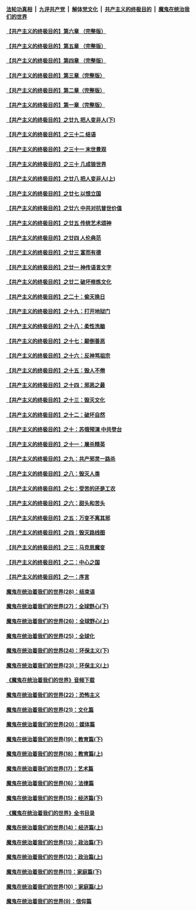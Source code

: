####  [法轮功真相](../../../../basic/blob/master/README.md?t=04070530) &nbsp;|&nbsp; [九评共产党](../../../../9ping.md/blob/master/README.md?t=04070530) &nbsp;|&nbsp; [解体党文化](../../../../jtdwh.md/blob/master/README.md?t=04070530)  &nbsp;|&nbsp; [共产主义的终极目的](../../../../gczydzjmd.md/blob/master/README.md?t=04070530) &nbsp;|&nbsp; [魔鬼在统治我们的世界](../../../../mgztzwmdsj.md/blob/master/README.md?t=04070530) 

#### [【共产主义的终极目的】第六章 （完整版）](../pages/nsc422/n11428913.md?t=04070530) 

#### [【共产主义的终极目的】第五章 （完整版）](../pages/nsc422/n11428912.md?t=04070530) 

#### [【共产主义的终极目的】第四章 （完整版）](../pages/nsc422/n11428907.md?t=04070530) 

#### [【共产主义的终极目的】第三章（完整版）](../pages/nsc422/n11428848.md?t=04070530) 

#### [【共产主义的终极目的】第二章（完整版）](../pages/nsc422/n11428831.md?t=04070530) 

#### [【共产主义的终极目的】第一章（完整版）](../pages/nsc422/n11417651.md?t=04070530) 

#### [【共产主义的终极目的】之廿九 把人变非人(下)](../pages/nsc422/n11344140.md?t=04070530) 

#### [【共产主义的终极目的】之三十二 结语](../pages/nsc422/n11360535.md?t=04070530) 

#### [【共产主义的终极目的】之三十一 末世景观](../pages/nsc422/n11351129.md?t=04070530) 

#### [【共产主义的终极目的】之三十 几成狼世界](../pages/nsc422/n11348280.md?t=04070530) 

#### [【共产主义的终极目的】之廿八 把人变非人(上)](../pages/nsc422/n11340492.md?t=04070530) 

#### [【共产主义的终极目的】之廿七 以恨立国](../pages/nsc422/n11336944.md?t=04070530) 

#### [【共产主义的终极目的】之廿六 中共对抗普世价值](../pages/nsc422/n11324785.md?t=04070530) 

#### [【共产主义的终极目的】之廿五 传统艺术颂神](../pages/nsc422/n11296396.md?t=04070530) 

#### [【共产主义的终极目的】之廿四 人伦典范](../pages/nsc422/n11296397.md?t=04070530) 

#### [【共产主义的终极目的】之廿三 富而有德](../pages/nsc422/n11283598.md?t=04070530) 

#### [【共产主义的终极目的】之廿一 神传语言文字](../pages/nsc422/n11263265.md?t=04070530) 

#### [【共产主义的终极目的】之廿二 破坏修炼文化](../pages/nsc422/n11245728.md?t=04070530) 

#### [【共产主义的终极目的】之二十：偷天换日](../pages/nsc422/n11238846.md?t=04070530) 

#### [【共产主义的终极目的】之十九：打开地狱门](../pages/nsc422/n11206376.md?t=04070530) 

#### [【共产主义的终极目的】之十八：柔性洗脑](../pages/nsc422/n11199994.md?t=04070530) 

#### [【共产主义的终极目的】之十七：颠倒善恶](../pages/nsc422/n11179782.md?t=04070530) 

#### [【共产主义的终极目的】之十六：反神骂祖宗](../pages/nsc422/n11166798.md?t=04070530) 

#### [【共产主义的终极目的】之十五：毁人不倦](../pages/nsc422/n11166792.md?t=04070530) 

#### [【共产主义的终极目的】之十四：邪恶之最](../pages/nsc422/n11150249.md?t=04070530) 

#### [【共产主义的终极目的】之十三：毁灭文化](../pages/nsc422/n11135227.md?t=04070530) 

#### [【共产主义的终极目的】之十二：破坏自然](../pages/nsc422/n11135214.md?t=04070530) 

#### [【共产主义的终极目的】之十：苏俄预演 中共登台](../pages/nsc422/n11118424.md?t=04070530) 

#### [【共产主义的终极目的】之十一：屠杀精英](../pages/nsc422/n11118442.md?t=04070530) 

#### [【共产主义的终极目的】之九：共产邪灵一路杀](../pages/nsc422/n11114139.md?t=04070530) 

#### [【共产主义的终极目的】之八：毁灭人类](../pages/nsc422/n11108503.md?t=04070530) 

#### [【共产主义的终极目的】之七：受苦的还是工农](../pages/nsc422/n11101809.md?t=04070530) 

#### [【共产主义的终极目的】之六：甜头和苦头](../pages/nsc422/n11096971.md?t=04070530) 

#### [【共产主义的终极目的】之五：万变不离其邪](../pages/nsc422/n11091285.md?t=04070530) 

#### [【共产主义的终极目的】之四：毁灭路线图](../pages/nsc422/n11086284.md?t=04070530) 

#### [【共产主义的终极目的】之三：马克思魔变](../pages/nsc422/n11061941.md?t=04070530) 

#### [【共产主义的终极目的】之二：中心之国](../pages/nsc422/n11047728.md?t=04070530) 

#### [【共产主义的终极目的】之一：序言](../pages/nsc422/n11086077.md?t=04070530) 

#### [魔鬼在统治着我们的世界(28)：结束语](../pages/nsc422/n10936246.md?t=04070530) 

#### [魔鬼在统治着我们的世界(27)：全球野心(下)](../pages/nsc422/n10928319.md?t=04070530) 

#### [魔鬼在统治着我们的世界(26)：全球野心(上)](../pages/nsc422/n10900318.md?t=04070530) 

#### [魔鬼在统治着我们的世界(25)：全球化](../pages/nsc422/n10788205.md?t=04070530) 

#### [魔鬼在统治着我们的世界(24)：环保主义(下)](../pages/nsc422/n10695307.md?t=04070530) 

#### [魔鬼在统治着我们的世界(23)：环保主义(上)](../pages/nsc422/n10688613.md?t=04070530) 

#### [《魔鬼在统治着我们的世界》音频下载](../pages/nsc422/n10635553.md?t=04070530) 

#### [魔鬼在统治着我们的世界(22)：恐怖主义](../pages/nsc422/n10614727.md?t=04070530) 

#### [魔鬼在统治着我们的世界(21)：文化篇](../pages/nsc422/n10597706.md?t=04070530) 

#### [魔鬼在统治着我们的世界(20)：媒体篇](../pages/nsc422/n10586579.md?t=04070530) 

#### [魔鬼在统治着我们的世界(19)：教育篇(下)](../pages/nsc422/n10564808.md?t=04070530) 

#### [魔鬼在统治着我们的世界(18)：教育篇(上)](../pages/nsc422/n10526970.md?t=04070530) 

#### [魔鬼在统治着我们的世界(17)：艺术篇](../pages/nsc422/n10499093.md?t=04070530) 

#### [魔鬼在统治着我们的世界(16)：法律篇](../pages/nsc422/n10485969.md?t=04070530) 

#### [魔鬼在统治着我们的世界(15)：经济篇(下)](../pages/nsc422/n10469975.md?t=04070530) 

#### [《魔鬼在统治着我们的世界》全书目录](../pages/nsc422/n10464261.md?t=04070530) 

#### [魔鬼在统治着我们的世界(14)：经济篇(上)](../pages/nsc422/n10457370.md?t=04070530) 

#### [魔鬼在统治着我们的世界(13)：政治篇(下)](../pages/nsc422/n10448270.md?t=04070530) 

#### [魔鬼在统治着我们的世界(12)：政治篇(上)](../pages/nsc422/n10444576.md?t=04070530) 

#### [魔鬼在统治着我们的世界(11)：家庭篇(下)](../pages/nsc422/n10440961.md?t=04070530) 

#### [魔鬼在统治着我们的世界(10)：家庭篇(上)](../pages/nsc422/n10435448.md?t=04070530) 

#### [魔鬼在统治着我们的世界(9)：信仰篇](../pages/nsc422/n10432159.md?t=04070530) 

